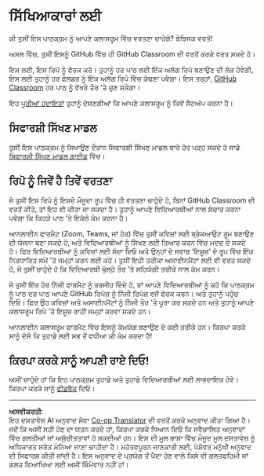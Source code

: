 <!--
CO_OP_TRANSLATOR_METADATA:
{
  "original_hash": "9fd36f5dc734203ee28b6cf2573e5eab",
  "translation_date": "2025-08-27T09:41:12+00:00",
  "source_file": "for-teachers.md",
  "language_code": "pa"
}
-->
# ਸਿੱਖਿਆਕਾਰਾਂ ਲਈ

ਕੀ ਤੁਸੀਂ ਇਸ ਪਾਠਕ੍ਰਮ ਨੂੰ ਆਪਣੇ ਕਲਾਸਰੂਮ ਵਿੱਚ ਵਰਤਣਾ ਚਾਹੋਗੇ? ਬੇਝਿਜਕ ਵਰਤੋ!

ਅਸਲ ਵਿੱਚ, ਤੁਸੀਂ ਇਸਨੂੰ GitHub ਵਿੱਚ ਹੀ GitHub Classroom ਦੀ ਵਰਤੋਂ ਕਰਕੇ ਵਰਤ ਸਕਦੇ ਹੋ।

ਇਸ ਲਈ, ਇਸ ਰਿਪੋ ਨੂੰ ਫੋਰਕ ਕਰੋ। ਤੁਹਾਨੂੰ ਹਰ ਪਾਠ ਲਈ ਇੱਕ ਅਲੱਗ ਰਿਪੋ ਬਣਾਉਣ ਦੀ ਲੋੜ ਹੋਵੇਗੀ, ਇਸ ਲਈ ਤੁਹਾਨੂੰ ਹਰ ਫੋਲਡਰ ਨੂੰ ਇੱਕ ਅਲੱਗ ਰਿਪੋ ਵਿੱਚ ਕੱਢਣਾ ਪਵੇਗਾ। ਇਸ ਤਰ੍ਹਾਂ, [GitHub Classroom](https://classroom.github.com/classrooms) ਹਰ ਪਾਠ ਨੂੰ ਵੱਖਰੇ ਤੌਰ 'ਤੇ ਚੁਣ ਸਕੇਗਾ।

ਇਹ [ਪੂਰੀਆਂ ਹਦਾਇਤਾਂ](https://github.blog/2020-03-18-set-up-your-digital-classroom-with-github-classroom/) ਤੁਹਾਨੂੰ ਦੱਸਣਗੀਆਂ ਕਿ ਆਪਣੇ ਕਲਾਸਰੂਮ ਨੂੰ ਕਿਵੇਂ ਸੈਟਅੱਪ ਕਰਨਾ ਹੈ।

## ਸਿਫਾਰਸ਼ੀ ਸਿੱਖਣ ਮਾਡਲ

ਤੁਸੀਂ ਇਸ ਪਾਠਕ੍ਰਮ ਨੂੰ ਸਿਖਾਉਣ ਦੌਰਾਨ ਸਿਫਾਰਸ਼ੀ ਸਿੱਖਣ ਮਾਡਲ ਬਾਰੇ ਹੋਰ ਪੜ੍ਹ ਸਕਦੇ ਹੋ ਸਾਡੇ [ਸਿਫਾਰਸ਼ੀ ਸਿੱਖਣ ਮਾਡਲ ਗਾਈਡ](recommended-learning-model.md) ਵਿੱਚ।

## ਰਿਪੋ ਨੂੰ ਜਿਵੇਂ ਹੈ ਤਿਵੇਂ ਵਰਤਣਾ

ਜੇ ਤੁਸੀਂ ਇਸ ਰਿਪੋ ਨੂੰ ਇਸਦੇ ਮੌਜੂਦਾ ਰੂਪ ਵਿੱਚ ਹੀ ਵਰਤਣਾ ਚਾਹੁੰਦੇ ਹੋ, ਬਿਨਾਂ GitHub Classroom ਦੀ ਵਰਤੋਂ ਕੀਤੇ, ਤਾਂ ਇਹ ਵੀ ਕੀਤਾ ਜਾ ਸਕਦਾ ਹੈ। ਤੁਹਾਨੂੰ ਆਪਣੇ ਵਿਦਿਆਰਥੀਆਂ ਨਾਲ ਸੰਚਾਰ ਕਰਨਾ ਪਵੇਗਾ ਕਿ ਕਿਹੜੇ ਪਾਠ 'ਤੇ ਇਕੱਠੇ ਕੰਮ ਕਰਨਾ ਹੈ।

ਆਨਲਾਈਨ ਫਾਰਮੈਟ (Zoom, Teams, ਜਾਂ ਹੋਰ) ਵਿੱਚ ਤੁਸੀਂ ਕਵਿਜ਼ਾਂ ਲਈ ਬ੍ਰੇਕਆਉਟ ਰੂਮ ਬਣਾਉਣ ਦੀ ਯੋਜਨਾ ਬਣਾ ਸਕਦੇ ਹੋ, ਅਤੇ ਵਿਦਿਆਰਥੀਆਂ ਨੂੰ ਸਿੱਖਣ ਲਈ ਤਿਆਰ ਕਰਨ ਵਿੱਚ ਮਦਦ ਦੇ ਸਕਦੇ ਹੋ। ਫਿਰ ਵਿਦਿਆਰਥੀਆਂ ਨੂੰ ਕਵਿਜ਼ਾਂ ਲਈ ਸੱਦਾ ਦਿਓ ਅਤੇ ਉਨ੍ਹਾਂ ਦੇ ਜਵਾਬ 'ਇਸ਼ੂਜ਼' ਦੇ ਰੂਪ ਵਿੱਚ ਇੱਕ ਨਿਰਧਾਰਿਤ ਸਮੇਂ 'ਤੇ ਜਮ੍ਹਾਂ ਕਰਨ ਲਈ ਕਹੋ। ਤੁਸੀਂ ਇਹੀ ਤਰੀਕਾ ਅਸਾਈਨਮੈਂਟਾਂ ਲਈ ਵੀ ਵਰਤ ਸਕਦੇ ਹੋ, ਜੇ ਤੁਸੀਂ ਚਾਹੁੰਦੇ ਹੋ ਕਿ ਵਿਦਿਆਰਥੀ ਖੁੱਲ੍ਹੇ ਤੌਰ 'ਤੇ ਸਹਿਯੋਗੀ ਤਰੀਕੇ ਨਾਲ ਕੰਮ ਕਰਨ।

ਜੇ ਤੁਸੀਂ ਇੱਕ ਹੋਰ ਨਿੱਜੀ ਫਾਰਮੈਟ ਨੂੰ ਤਰਜੀਹ ਦਿੰਦੇ ਹੋ, ਤਾਂ ਆਪਣੇ ਵਿਦਿਆਰਥੀਆਂ ਨੂੰ ਕਹੋ ਕਿ ਪਾਠਕ੍ਰਮ ਨੂੰ ਪਾਠ ਦਰ ਪਾਠ ਆਪਣੇ GitHub ਰਿਪੋਜ਼ ਨੂੰ ਨਿੱਜੀ ਰਿਪੋਜ਼ ਵਜੋਂ ਫੋਰਕ ਕਰਨ। ਅਤੇ ਤੁਹਾਨੂੰ ਪਹੁੰਚ ਦਿਓ। ਫਿਰ ਉਹ ਕਵਿਜ਼ਾਂ ਅਤੇ ਅਸਾਈਨਮੈਂਟਾਂ ਨੂੰ ਨਿੱਜੀ ਤੌਰ 'ਤੇ ਪੂਰਾ ਕਰ ਸਕਦੇ ਹਨ ਅਤੇ ਤੁਹਾਨੂੰ ਆਪਣੇ ਕਲਾਸਰੂਮ ਰਿਪੋ 'ਤੇ ਇਸ਼ੂਜ਼ ਰਾਹੀਂ ਜਮ੍ਹਾਂ ਕਰਵਾ ਸਕਦੇ ਹਨ।

ਆਨਲਾਈਨ ਕਲਾਸਰੂਮ ਫਾਰਮੈਟ ਵਿੱਚ ਇਸਨੂੰ ਕੰਮਯੋਗ ਬਣਾਉਣ ਦੇ ਕਈ ਤਰੀਕੇ ਹਨ। ਕਿਰਪਾ ਕਰਕੇ ਸਾਨੂੰ ਦੱਸੋ ਕਿ ਤੁਹਾਡੇ ਲਈ ਸਭ ਤੋਂ ਵਧੀਆ ਕੀ ਕੰਮ ਕਰਦਾ ਹੈ!

## ਕਿਰਪਾ ਕਰਕੇ ਸਾਨੂੰ ਆਪਣੀ ਰਾਏ ਦਿਓ!

ਅਸੀਂ ਚਾਹੁੰਦੇ ਹਾਂ ਕਿ ਇਹ ਪਾਠਕ੍ਰਮ ਤੁਹਾਡੇ ਅਤੇ ਤੁਹਾਡੇ ਵਿਦਿਆਰਥੀਆਂ ਲਈ ਲਾਭਦਾਇਕ ਹੋਵੇ। ਕਿਰਪਾ ਕਰਕੇ ਸਾਨੂੰ [ਫੀਡਬੈਕ](https://forms.microsoft.com/Pages/ResponsePage.aspx?id=v4j5cvGGr0GRqy180BHbR2humCsRZhxNuI79cm6n0hRUQzRVVU9VVlU5UlFLWTRLWlkyQUxORTg5WS4u) ਦਿਓ।

---

**ਅਸਵੀਕਰਤੀ**:  
ਇਹ ਦਸਤਾਵੇਜ਼ AI ਅਨੁਵਾਦ ਸੇਵਾ [Co-op Translator](https://github.com/Azure/co-op-translator) ਦੀ ਵਰਤੋਂ ਕਰਕੇ ਅਨੁਵਾਦ ਕੀਤਾ ਗਿਆ ਹੈ। ਜਦੋਂ ਕਿ ਅਸੀਂ ਸਹੀ ਹੋਣ ਦਾ ਯਤਨ ਕਰਦੇ ਹਾਂ, ਕਿਰਪਾ ਕਰਕੇ ਧਿਆਨ ਦਿਓ ਕਿ ਸਵੈਚਾਲਿਤ ਅਨੁਵਾਦਾਂ ਵਿੱਚ ਗਲਤੀਆਂ ਜਾਂ ਅਸੁੱਚੀਤਤਾਵਾਂ ਹੋ ਸਕਦੀਆਂ ਹਨ। ਇਸ ਦੀ ਮੂਲ ਭਾਸ਼ਾ ਵਿੱਚ ਮੌਜੂਦ ਮੂਲ ਦਸਤਾਵੇਜ਼ ਨੂੰ ਅਧਿਕਾਰਤ ਸਰੋਤ ਮੰਨਿਆ ਜਾਣਾ ਚਾਹੀਦਾ ਹੈ। ਮਹੱਤਵਪੂਰਨ ਜਾਣਕਾਰੀ ਲਈ, ਪੇਸ਼ੇਵਰ ਮਨੁੱਖੀ ਅਨੁਵਾਦ ਦੀ ਸਿਫਾਰਸ਼ ਕੀਤੀ ਜਾਂਦੀ ਹੈ। ਇਸ ਅਨੁਵਾਦ ਦੇ ਪ੍ਰਯੋਗ ਤੋਂ ਪੈਦਾ ਹੋਣ ਵਾਲੇ ਕਿਸੇ ਵੀ ਗਲਤਫਹਿਮੀ ਜਾਂ ਗਲਤ ਵਿਆਖਿਆ ਲਈ ਅਸੀਂ ਜ਼ਿੰਮੇਵਾਰ ਨਹੀਂ ਹਾਂ।  